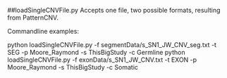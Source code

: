 ##loadSingleCNVFile.py
    Accepts one file, two possible formats, resulting from PatternCNV.


Commandline examples:

python loadSingleCNVFile.py -f segmentData/s_SN1_JW_CNV_seg.txt -t SEG -p Moore_Raymond -s ThisBigStudy -c Germline
python loadSingleCNVFile.py -f exonData/s_SN1_JW_CNV.txt -t EXON -p Moore_Raymond -s ThisBigStudy -c Somatic


